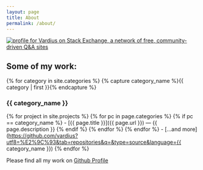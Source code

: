 ```yaml
---
layout: page
title: About
permalink: /about/
---
```


[![profile for Vardius on Stack Exchange, a network of free, community-driven Q&A sites](https://stackexchange.com/users/flair/2481586.png "profile for Vardius on Stack Exchange, a network of free, community-driven Q&A sites")](https://stackexchange.com/users/2481586)

## Some of my work:

{% for category in site.categories %}
  {% capture category_name %}{{ category | first }}{% endcapture %}
  ### {{ category_name }}
  {% for project in site.projects %}
    {% for pc in page.categories %}
      {% if pc == category_name %}
        - [{{ page.title }}]({{ page.url }}) &mdash; {{ page.description }}
      {% endif %}
    {% endfor %}
  {% endfor %}
    - [...and more](https://github.com/vardius?utf8=%E2%9C%93&tab=repositories&q=&type=source&language={{ category_name }})
{% endfor %}

Please find all my work on [Github Profile](https://github.com/vardius)
